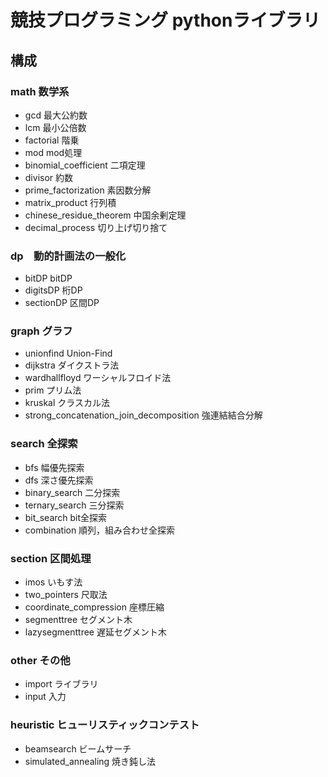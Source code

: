 # 競技プログラミング pythonライブラリ
## 構成
### math 数学系
  - gcd 最大公約数
  - lcm 最小公倍数
  - factorial 階乗
  - mod mod処理
  - binomial_coefficient 二項定理
  - divisor 約数
  - prime_factorization 素因数分解
  - matrix_product 行列積
  - chinese_residue_theorem 中国余剰定理
  - decimal_process 切り上げ切り捨て
### dp　動的計画法の一般化
  - bitDP bitDP
  - digitsDP 桁DP
  - sectionDP 区間DP
### graph グラフ
  - unionfind Union-Find
  - dijkstra ダイクストラ法
  - wardhallfloyd ワーシャルフロイド法
  - prim プリム法
  - kruskal クラスカル法
  - strong_concatenation_join_decomposition 強連結結合分解
### search 全探索
  - bfs 幅優先探索
  - dfs 深さ優先探索
  - binary_search 二分探索
  - ternary_search 三分探索
  - bit_search bit全探索
  - combination 順列，組み合わせ全探索
### section 区間処理
  - imos いもす法
  - two_pointers 尺取法
  - coordinate_compression 座標圧縮
  - segmenttree セグメント木
  - lazysegmenttree 遅延セグメント木
### other その他
  - import ライブラリ
  - input 入力
### heuristic ヒューリスティックコンテスト
  - beamsearch ビームサーチ
  - simulated_annealing 焼き鈍し法
